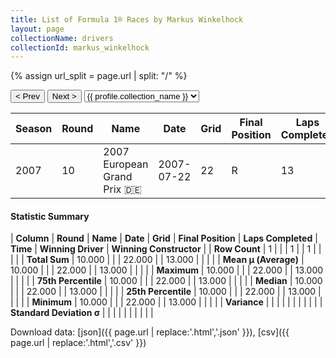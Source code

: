 ```yaml
---
title: List of Formula 1® Races by Markus Winkelhock
layout: page
collectionName: drivers
collectionId: markus_winkelhock
---
```


{% assign url_split = page.url | split: "/" %}
<div id="collection-navigation">
<button onclick="selector.options[selector.selectedIndex-1].value && (window.location = selector.options[selector.selectedIndex-1].value);">&lt; Prev</button>
<button onclick="selector.options[selector.selectedIndex+1].value && (window.location = selector.options[selector.selectedIndex+1].value);">Next &gt;</button>
<select id="selector" onchange="this.options[this.selectedIndex].value && (window.location = this.options[this.selectedIndex].value);">
  {% for collectionId in site.data[page.collectionName].refs %}
    {% if collectionId == page.collectionId %}
      {% assign selected = "selected" %}
    {% else %}
      {% assign selected = "" %}
    {% endif %}
    {% assign profile = site.data[page.collectionName][collectionId].profile %}
    <option value="/f1/{{ page.collectionName }}/{{ collectionId }}/{{ url_split[4] }}" {{ selected }}>{{ profile.collection_name }}</option>
  {% endfor %}
</select>
</div>

| Season | Round | Name | Date | Grid | Final Position | Laps Completed | Time | Winning Driver | Winning Constructor |
|--|--|--|--|--|--|--|--|--|--|
| 2007 | 10 | 2007 European Grand Prix 🇩🇪 | 2007-07-22 | 22 | R | 13 |   | Fernando Alonso 🇪🇸 | McLaren 🇬🇧 |

#### Statistic Summary

| **Column** | **Round** | **Name** | **Date** | **Grid** | **Final Position** | **Laps Completed** | **Time** | **Winning Driver** | **Winning Constructor** |
| **Row Count** | 1 |  |  | 1 |  | 1 |  |  |  |
| **Total Sum** | 10.000 |  |  | 22.000 |  | 13.000 |  |  |  |
| **Mean μ (Average)** | 10.000 |  |  | 22.000 |  | 13.000 |  |  |  |
| **Maximum** | 10.000 |  |  | 22.000 |  | 13.000 |  |  |  |
| **75th Percentile** | 10.000 |  |  | 22.000 |  | 13.000 |  |  |  |
| **Median** | 10.000 |  |  | 22.000 |  | 13.000 |  |  |  |
| **25th Percentile** | 10.000 |  |  | 22.000 |  | 13.000 |  |  |  |
| **Minimum** | 10.000 |  |  | 22.000 |  | 13.000 |  |  |  |
| **Variance** |  |  |  |  |  |  |  |  |  |
| **Standard Deviation σ** |  |  |  |  |  |  |  |  |  |

Download data: [json]({{ page.url | replace:'.html','.json' }}), [csv]({{ page.url | replace:'.html','.csv' }})
